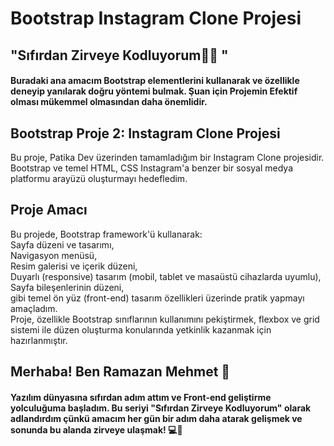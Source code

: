 # Bootstrap Instagram Clone Projesi
## "Sıfırdan Zirveye Kodluyorum👩‍💻 "
#### Buradaki ana amacım Bootstrap elementlerini kullanarak ve özellikle deneyip yanılarak doğru yöntemi bulmak. Şuan için Projemin Efektif olması mükemmel olmasından daha önemlidir.

## Bootstrap Proje 2: Instagram Clone Projesi
Bu proje, Patika Dev üzerinden tamamladığım bir Instagram Clone projesidir.   
Bootstrap ve temel HTML, CSS Instagram'a benzer bir sosyal medya platformu arayüzü oluşturmayı hedefledim.

## Proje Amacı
Bu projede, Bootstrap framework'ü kullanarak:  
Sayfa düzeni ve tasarımı,  
Navigasyon menüsü,  
Resim galerisi ve içerik düzeni,  
Duyarlı (responsive) tasarım (mobil, tablet ve masaüstü cihazlarda uyumlu),  
Sayfa bileşenlerinin düzeni,  
gibi temel ön yüz (front-end) tasarım özellikleri üzerinde pratik yapmayı amaçladım.  
Proje, özellikle Bootstrap sınıflarının kullanımını pekiştirmek, flexbox ve grid sistemi ile düzen oluşturma konularında yetkinlik kazanmak için hazırlanmıştır.

## Merhaba! Ben Ramazan Mehmet 👋
#### Yazılım dünyasına sıfırdan adım attım ve Front-end geliştirme yolculuğuma başladım. Bu seriyi "Sıfırdan Zirveye Kodluyorum" olarak adlandırdım çünkü amacım her gün bir adım daha atarak gelişmek ve sonunda bu alanda zirveye ulaşmak! 💻🚀
